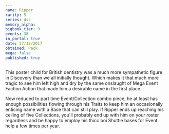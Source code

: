 ```yaml
---
name: Ripper
rarity: 5
series: dsc
memory_alpha:
bigbook_tier: 9
events: 38
in_portal: true
date: 27/12/2017
obtained: Pack
mega: false
published: true
---
```


This poster child for British dentistry was a much more sympathetic figure in Discovery than we all initially thought. Which makes it that much more tragic to see him left high and dry by the same onslaught of Mega Event Faction Action that made him a desirable name in the first place.

Now reduced to part time Event/Collection combo piece, he at least has enough possibilities flowing through his Traits to keep him an occasionally enticing name with a Base that can still play. If Ripper ends up reaching his ceiling of five Collections, you'll probably end up with him on your roster regardless and be happy to employ his thicc boi Shuttle bases for Event help a few times per year.
